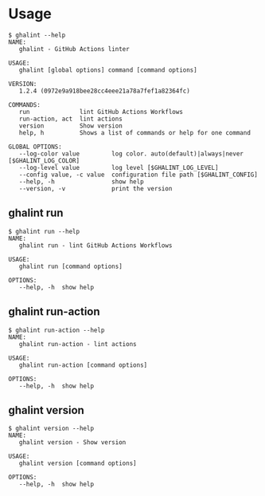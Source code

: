 # Usage

<!-- This is generated by scripts/generate-usage.sh. Don't edit this file directly. -->

```console
$ ghalint --help
NAME:
   ghalint - GitHub Actions linter

USAGE:
   ghalint [global options] command [command options]

VERSION:
   1.2.4 (0972e9a918bee28cc4eee21a78a7fef1a82364fc)

COMMANDS:
   run              lint GitHub Actions Workflows
   run-action, act  lint actions
   version          Show version
   help, h          Shows a list of commands or help for one command

GLOBAL OPTIONS:
   --log-color value         log color. auto(default)|always|never [$GHALINT_LOG_COLOR]
   --log-level value         log level [$GHALINT_LOG_LEVEL]
   --config value, -c value  configuration file path [$GHALINT_CONFIG]
   --help, -h                show help
   --version, -v             print the version
```

## ghalint run

```console
$ ghalint run --help
NAME:
   ghalint run - lint GitHub Actions Workflows

USAGE:
   ghalint run [command options]

OPTIONS:
   --help, -h  show help
```

## ghalint run-action

```console
$ ghalint run-action --help
NAME:
   ghalint run-action - lint actions

USAGE:
   ghalint run-action [command options]

OPTIONS:
   --help, -h  show help
```

## ghalint version

```console
$ ghalint version --help
NAME:
   ghalint version - Show version

USAGE:
   ghalint version [command options]

OPTIONS:
   --help, -h  show help
```